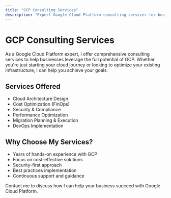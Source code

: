 ```yaml
---
title: "GCP Consulting Services"
description: "Expert Google Cloud Platform consulting services for businesses"
---
```


# GCP Consulting Services

As a Google Cloud Platform expert, I offer comprehensive consulting services to help businesses leverage the full potential of GCP. Whether you're just starting your cloud journey or looking to optimize your existing infrastructure, I can help you achieve your goals.

## Services Offered

- Cloud Architecture Design
- Cost Optimization (FinOps)
- Security & Compliance
- Performance Optimization
- Migration Planning & Execution
- DevOps Implementation

## Why Choose My Services?

- Years of hands-on experience with GCP
- Focus on cost-effective solutions
- Security-first approach
- Best practices implementation
- Continuous support and guidance

Contact me to discuss how I can help your business succeed with Google Cloud Platform.
